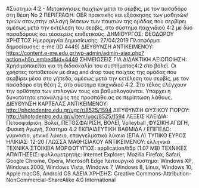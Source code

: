 #Σύστημα 4:2 - Μετακινήσεις παιχτών μετά το σέρβις, με τον πασαδόρο στη θέση Νο 2
ΠΕΡΙΓΡΑΦΗ:
OER πρακτικής και εξάσκησης των μαθητών/τριών στον,στην αλλαγή θέσεων των παικτών της ομάδας που σερβίρει αμέσως μετά την εκτέλεση του σερβίς, στο σύστημα παιχνιδιού 4:2 με δύο πασαδόρους και τέσσερεις επιθετικούς.
ΔΗΜΙΟΥΡΓΟΣ:
ΘΕΟΔΩΡΟΥ ΧΡΗΣΤΟΣ
Ημερομηνία Δημοσίευσης: 27/04/2019
Πλατφόρμα δημοσίευσης: 
e-me (ID 4449)
ΔΙΕΥΘΥΝΣΗ ΑΝΤΙΚΕΙΜΕΝΟΥ:
https://content.e-me.edu.gr/wp-admin/admin-ajax.php?action=h5p_embed&id=4449
ΣΗΜΕΙΩΣΕΙΣ ΓΙΑ ΔΙΔΑΚΤΙΚΗ ΑΞΙΟΠΟΙΗΣΗ:
Χρησιμοποιείται για τη διδασκαλία του συστήματος4:2 στο βόλεϊ. Οι χρήστες τοποθετούν με drag and drop τους παίχτες της ομάδας που σερβίρει μέσα στο γήπεδο, αμέσως μετά την εκτέλεση του σερβίς, με τον πασαδόρο στη θέση 2, στο σύστημα παιχνιδιού 4:2. Στο τέλος ελέγχουν την ορθότητα των επιλογών τους και βαθμολογούνται. Υπάρχει η δυνατότητα επανάληψης της προσπάθειας σε περίπτωση λάθους.
ΔΙΕΥΘΥΝΣΗ ΚΑΡΤΕΛΑΣ ΑΝΤΙΚΕΙΜΕΝΟΥ:
http://photodentro.edu.gr/ugc/r/8525/1594
ΔΙΕΥΘΥΝΣΗ ΦΥΣΙΚΟΥ ΠΟΡΟΥ:
http://photodentro.edu.gr/v/item/ugc/8525/1594
ΛΕΞΕΙΣ ΚΛΕΙΔΙΑ:
Πετοσφαίριση, Βόλεϊ, ΠΕΤΟΣΦΑΙΡΙΣΗ, ΒΟΛΕΪ, Volleyball ,ΦΥΣΙΚΗ ΑΓΩΓΗ, Φυσική Αγωγή, Σύστημα 4:2
ΕΚΠΑΙΔΕΥΤΙΚΗ ΒΑΘΜΙΔΑ / ΕΠΙΠΕΔΟ:
γυμνάσιο, γενικό λύκειο, επαγγελματικό λύκειο (ΕΠΑ.Λ)
ΤΥΠΙΚΟ ΕΥΡΟΣ ΗΛΙΚΙΑΣ:
12-20
ΓΛΩΣΣΑ ΜΑΘΗΣΙΑΚΟΥ ΑΝΤΙΚΕΙΜΕΝΟΥ:
ελληνικά
ΤΕΧΝΙΚΑ ΣΤΟΙΧΕΙΑ
ΜΟΡΦΟΤΥΠΟΣ:
application/h5p (1.07 MB)
ΤΕΧΝΙΚΕΣ ΑΠΑΙΤΗΣΕΙΣ:
φυλλομετρητής: Internet Explorer, Mozilla Firefox, Safari, Google Chrome, Opera, Microsoft Edge
λειτουργικό σύστημα: Windows XP, Windows 2000, Windows Vista, Windows 7, Windows 8, Linux, Windows 10, Apple macOS, Android OS
ΑΔΕΙΑ ΧΡΗΣΗΣ:
Creative Commons-Attribution-NonCommercial-ShareAlike 4.0 International
